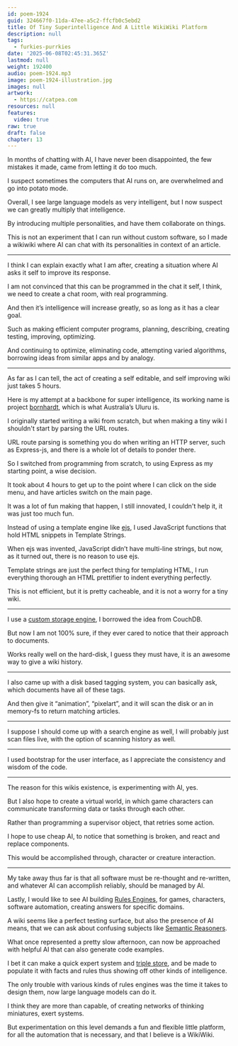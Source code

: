 ```yaml
---
id: poem-1924
guid: 324667f0-11da-47ee-a5c2-ffcfb0c5ebd2
title: Of Tiny Superintelligence And A Little WikiWiki Platform
description: null
tags:
  - furkies-purrkies
date: '2025-06-08T02:45:31.365Z'
lastmod: null
weight: 192400
audio: poem-1924.mp3
image: poem-1924-illustration.jpg
images: null
artwork:
  - https://catpea.com
resources: null
features:
  video: true
raw: true
draft: false
chapter: 13
---
```


In months of chatting with AI, I have never been disappointed,
the few mistakes it made, came from letting it do too much.

I suspect sometimes the computers that AI runs on,
are overwhelmed and go into potato mode.

Overall, I see large language models as very intelligent,
but I now suspect we can greatly multiply that intelligence.

By introducing multiple personalities,
and have them collaborate on things.

This is not an experiment that I can run without custom software,
so I made a wikiwiki where AI can chat with its personalities in context of an article.

---

I think I can explain exactly what I am after,
creating a situation where AI asks it self to improve its response.

I am not convinced that this can be programmed in the chat it self,
I think, we need to create a chat room, with real programming.

And then it’s intelligence will increase greatly,
so as long as it has a clear goal.

Such as making efficient computer programs,
planning, describing, creating testing, improving, optimizing.

And continuing to optimize, eliminating code,
attempting varied algorithms, borrowing ideas from similar apps and by analogy.

---

As far as I can tell, the act of creating a self editable,
and self improving wiki just takes 5 hours.

Here is my attempt at a backbone for super intelligence,
its working name is project [bornhardt][b], which is what Australia’s Uluru is.

I originally started writing a wiki from scratch,
but when making a tiny wiki I shouldn't start by parsing the URL routes.

URL route parsing is something you do when writing an HTTP server,
such as Express-js, and there is a whole lot of details to ponder there.

So I switched from programming from scratch,
to using Express as my starting point, a wise decision.

It took about 4 hours to get up to the point where I can click on the side menu,
and have articles switch on the main page.

It was a lot of fun making that happen,
I still innovated, I couldn't help it, it was just too much fun.

Instead of using a template engine like [ejs],
I used JavaScript functions that hold HTML snippets in Template Strings.

When ejs was invented, JavaScript didn’t have multi-line strings,
but now, as it turned out, there is no reason to use ejs.

Template strings are just the perfect thing for templating HTML,
I run everything thorough an HTML prettifier to indent everything perfectly.

This is not efficient, but it is pretty cacheable,
and it is not a worry for a tiny wiki.

---

I use a [custom storage engine][1],
I borrowed the idea from CouchDB.

But now I am not 100% sure,
if they ever cared to notice that their approach to documents.

Works really well on the hard-disk,
I guess they must have, it is an awesome way to give a wiki history.

---

I also came up with a disk based tagging system,
you can basically ask, which documents have all of these tags.

And then give it “animation”, “pixelart”,
and it will scan the disk or an in memory-fs to return matching articles.

---

I suppose I should come up with a search engine as well,
I will probably just scan files live, with the option of scanning history as well.

---

I used bootstrap for the user interface,
as I appreciate the consistency and wisdom of the code.

---

The reason for this wikis existence,
is experimenting with AI, yes.

But I also hope to create a virtual world,
in which game characters can communicate transforming data or tasks through each other.

Rather than programming a supervisor object,
that retries some action.

I hope to use cheap AI, to notice that something is broken,
and react and replace components.

This would be accomplished through,
character or creature interaction.

---

My take away thus far is that all software must be re-thought and re-written,
and whatever AI can accomplish reliably, should be managed by AI.

Lastly, I would like to see AI building [Rules Engines][2],
for games, characters, software automation, creating answers for specific domains.

A wiki seems like a perfect testing surface, but also the presence of AI means,
that we can ask about confusing subjects like [Semantic Reasoners][X].

What once represented a pretty slow afternoon,
can now be approached with helpful AI that can also generate code examples.

I bet it can make a quick expert system and [triple store][3],
and be made to populate it with facts and rules thus showing off other kinds of intelligence.

The only trouble with various kinds of rules engines was the time it takes to design them,
now large language models can do it.

I think they are more than capable,
of creating networks of thinking miniatures, exert systems.

But experimentation on this level demands a fun and flexible little platform,
for all the automation that is necessary, and that I believe is a WikiWiki.

[ejs]: https://www.npmjs.com/package/ejs
[1]: https://github.com/catpea/bornhardt/blob/main/modules/Storage.js
[2]: https://en.wikipedia.org/wiki/Business_rules_engine
[3]: https://en.wikipedia.org/wiki/Triplestore
[X]: https://en.wikipedia.org/wiki/Semantic_reasoner
[b]: https://github.com/catpea/bornhardt
